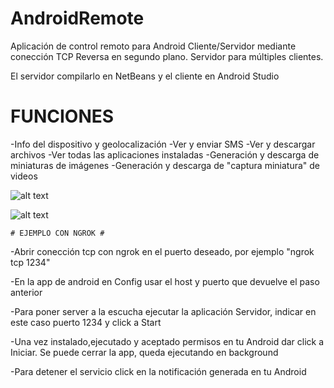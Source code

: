 # AndroidRemote
Aplicación de control remoto para Android Cliente/Servidor mediante conección TCP Reversa en segundo plano. Servidor para múltiples clientes.


El servidor compilarlo en NetBeans  y el cliente en Android Studio



# FUNCIONES

-Info del dispositivo y geolocalización
-Ver y enviar SMS
-Ver y descargar archivos
-Ver todas las aplicaciones instaladas
-Generación y descarga de miniaturas de imágenes
-Generación y descarga de "captura miniatura" de videos

![alt text](https://i.ibb.co/FhwQcP7/img1.png)

![alt text](https://i.ibb.co/BsFmb6b/img2.png)


	# EJEMPLO CON NGROK #
-Abrir conección tcp con ngrok en el puerto deseado, por ejemplo "ngrok tcp 1234"

-En la app de android en Config usar el host y puerto que devuelve el paso anterior

-Para poner server a la escucha ejecutar la aplicación Servidor, indicar en este caso puerto 1234 y click a Start

-Una vez instalado,ejecutado y aceptado permisos en tu Android dar click a Iniciar. Se puede cerrar la app, queda ejecutando en background

-Para detener el servicio click en la notificación generada en tu Android